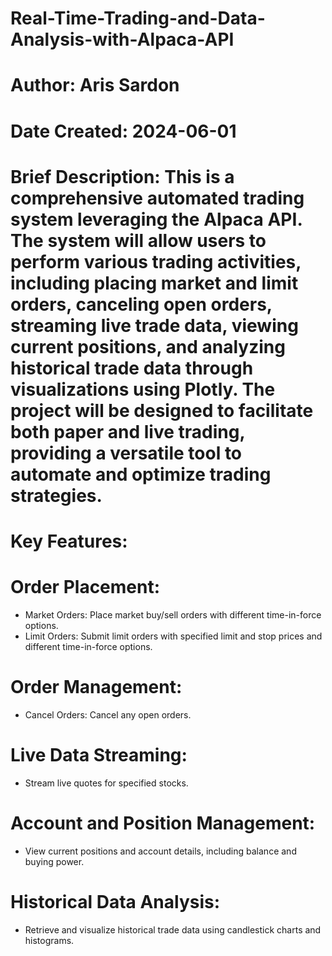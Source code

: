# Real-Time-Trading-and-Data-Analysis-with-Alpaca-API
# Author: Aris Sardon
# Date Created: 2024-06-01
# Brief Description: This is a comprehensive automated trading system leveraging the Alpaca API. The system will allow users to perform various trading activities, including placing market and limit orders, canceling open orders, streaming live trade data, viewing current positions, and analyzing historical trade data through visualizations using Plotly. The project will be designed to facilitate both paper and live trading, providing a versatile tool to automate and optimize trading strategies.

# Key Features:

# Order Placement:
- Market Orders: Place market buy/sell orders with different time-in-force options.
- Limit Orders: Submit limit orders with specified limit and stop prices and different time-in-force options.

# Order Management:
- Cancel Orders: Cancel any open orders.

# Live Data Streaming: 
- Stream live quotes for specified stocks.

# Account and Position Management: 
- View current positions and account details, including balance and buying power.

# Historical Data Analysis:
- Retrieve and visualize historical trade data using candlestick charts and histograms. 